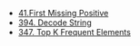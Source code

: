 + [41.First Missing Positive](https://github.com/pwang1997/blog/blob/main/leetcode/2022.05/First-Missing-Positive.md)
+ [394. Decode String](https://github.com/pwang1997/blog/blob/main/leetcode/2022.05/Decode-String.md)
+ [347. Top K Frequent Elements](https://github.com/pwang1997/blog/blob/main/leetcode/2022.05/Top-K-Frequent-Elements.md)